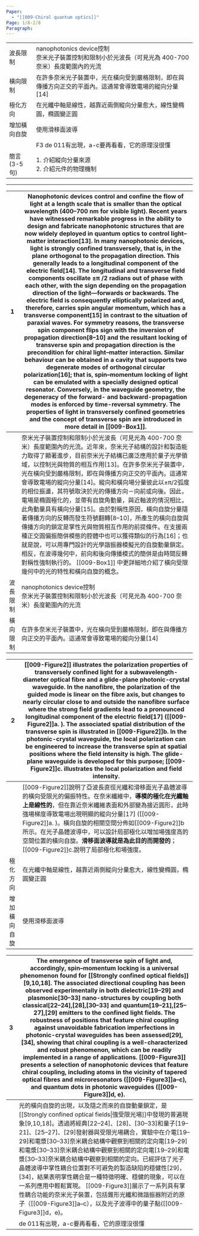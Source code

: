 ```yaml
---
Paper:
  - "[[009-Chiral quantum optics]]"
Page: 1/8-2/8
Paragraph:
---
```

|          |                                                                     |
| -------- | ------------------------------------------------------------------- |
| 波長限制     | nanophotonics device控制<br>奈米光子裝置控制和限制小於光波長（可見光為 400-700 奈米）長度範圍內的光流 |
| 橫向限制     | 在許多奈米光子裝置中，光在橫向受到嚴格限制，即在與傳播方向正交的平面內。這通常會導致電場的縱向分量[14]               |
| 極化方向     | 在光纖中軸是線性，越靠近兩側縱向分量愈大，線性變橢圓，橢圓變正圓                                    |
| 增加橫向自旋   | 使用滑移面波導                                                             |
|          | F3 de 011有出現，a-c要再看看，它的原理沒很懂                                        |
| 簡言(3-5句) | 1. 介紹縱向分量來源<br>2. 介紹元件的物理機制                                         |


---

| 1    | Nanophotonic devices control and confine the flow of light at a length scale that is smaller than the optical wavelength (400–700 nm for visible light). Recent years have witnessed remarkable progress in the ability to design and fabricate nanophotonic structures that are now widely deployed in quantum optics to control light–matter interaction[13]. In many nanophotonic devices, light is strongly confined transversely, that is, in the plane orthogonal to the propagation direction. This generally leads to a longitudinal component of the electric field[14]. The longitudinal and transverse field components oscillate ±π /2 radians out of phase with  each other, with the sign depending on the propagation direction of the light—forwards or backwards. The electric field is consequently elliptically polarized and, therefore, carries spin angular momentum, which has a transverse component[15] in contrast to the situation of paraxial waves. For symmetry reasons, the transverse spin component flips sign with the inversion of propagation direction[8–10] and the resultant locking of  transverse spin and propagation direction is the precondition for chiral light–matter interaction. Similar behaviour can be obtained in a cavity that supports two degenerate modes of orthogonal circular polarization[16]; that is, spin–momentum locking of light can be emulated with a specially designed optical resonator. Conversely, in the waveguide geometry, the degeneracy of the forward- and backward-propagation modes is enforced by time-reversal symmetry. The properties of light in transversely confined geometries and the concept of transverse spin are introduced in more detail in [[009-Box1]]. |
| ---- | ----------------------------------------------------------------------------------------------------------------------------------------------------------------------------------------------------------------------------------------------------------------------------------------------------------------------------------------------------------------------------------------------------------------------------------------------------------------------------------------------------------------------------------------------------------------------------------------------------------------------------------------------------------------------------------------------------------------------------------------------------------------------------------------------------------------------------------------------------------------------------------------------------------------------------------------------------------------------------------------------------------------------------------------------------------------------------------------------------------------------------------------------------------------------------------------------------------------------------------------------------------------------------------------------------------------------------------------------------------------------------------------------------------------------------------------------------------------------------------------------------------------------------------------------------------------------------------------------------------------------------------------------------------------------------------------------------------------------------------------------------------- |
|      | 奈米光子裝置控制和限制小於光波長（可見光為 400-700 奈米）長度範圍內的光流。近年來，奈米光子結構的設計和製造能力取得了顯著進步，目前奈米光子結構已廣泛應用於量子光學領域，以控制光與物質的相互作用[13]。在許多奈米光子裝置中，光在橫向受到嚴格限制，即在與傳播方向正交的平面內。這通常會導致電場的縱向分量[14]。縱向和橫向場分量彼此以±π/2弧度的相位振盪，其符號取決於光的傳播方向－向前或向後。因此，電場是橢圓極化的，並帶有自旋角動量，與近軸波的情況相比，此角動量具有橫向分量[15]。由於對稱性原因，橫向自旋分量隨著傳播方向的反轉而發生符號翻轉[8–10]，所產生的橫向自旋與傳播方向的鎖定是掌性光與物質相互作用的前提條件。在支援兩種正交圓偏振簡併模態的腔體中也可以獲得類似的行為[16]；也就是說，可以用專門設計的光學諧振器模擬光的自旋動量鎖定。相反，在波導幾何中，前向和後向傳播模式的簡併是由時間反轉對稱性強制執行的。 [[009-Box1]] 中更詳細地介紹了橫向受限幾何中的光的特性和橫向自旋的概念。                                                                                                                                                                                                                                                                                                                                                                                                                                                                                                                                                                                                                                                                                                                                                                                                                                                                                                                                                                                                                                                                                                                                                                                                                                                                                |
| 波長限制 | nanophotonics device控制<br>奈米光子裝置控制和限制小於光波長（可見光為 400-700 奈米）長度範圍內的光流                                                                                                                                                                                                                                                                                                                                                                                                                                                                                                                                                                                                                                                                                                                                                                                                                                                                                                                                                                                                                                                                                                                                                                                                                                                                                                                                                                                                                                                                                                                                                                                                                                                                                         |
| 橫向限制 | 在許多奈米光子裝置中，光在橫向受到嚴格限制，即在與傳播方向正交的平面內。這通常會導致電場的縱向分量[14]                                                                                                                                                                                                                                                                                                                                                                                                                                                                                                                                                                                                                                                                                                                                                                                                                                                                                                                                                                                                                                                                                                                                                                                                                                                                                                                                                                                                                                                                                                                                                                                                                                                                                                       |


| 2      | [[009-Figure2]] illustrates the polarization properties of transversely confined light for a subwavelength-diameter optical fibre and a glide-plane photonic-crystal waveguide. In the nanofibre, **the polarization of the guided mode is linear on the fibre axis**, but changes to nearly circular  close to and outside the nanofibre surface where the strong field gradients lead to a pronounced longitudinal component of the electric field[17] ([[009-Figure2]]a. ). The associated spatial distribution of the transverse spin is illustrated in [[009-Figure2]]b. In the photonic-crystal waveguide, the local polarization can be engineered to increase the transverse spin at spatial positions where the field intensity is high. **The glide-plane waveguide is developed for this purpose**; [[009-Figure2]]c. illustrates the local polarization and field intensity. |
| ------ | ---------------------------------------------------------------------------------------------------------------------------------------------------------------------------------------------------------------------------------------------------------------------------------------------------------------------------------------------------------------------------------------------------------------------------------------------------------------------------------------------------------------------------------------------------------------------------------------------------------------------------------------------------------------------------------------------------------------------------------------------------------------------------------------------------------------------------------------------------------------------------------------- |
|        | [[009-Figure2]]說明了亞波長直徑光纖和滑移面光子晶體波導的橫向受限光的偏振特性。在奈米纖維中，**導模的極化在光纖軸上是線性的**，但在靠近奈米纖維表面和外部變為接近圓形，此時強場梯度導致電場出現明顯的縱向分量[17] ([[009-Figure2]]a. )。橫向自旋的相關空間分佈如[[009-Figure2]]b 所示。在光子晶體波導中，可以設計局部極化以增加場強度高的空間位置的橫向自旋。**滑移面波導就是為此目的而開發的**； [[009-Figure2]]c.說明了局部極化和場強度。                                                                                                                                                                                                                                                                                                                                                                                                                                                                                                                                                                                                                          |
| 極化方向   | 在光纖中軸是線性，越靠近兩側縱向分量愈大，線性變橢圓，橢圓變正圓                                                                                                                                                                                                                                                                                                                                                                                                                                                                                                                                                                                                                                                                                                                                                                                                                                                         |
| 增加橫向自旋 | 使用滑移面波導                                                                                                                                                                                                                                                                                                                                                                                                                                                                                                                                                                                                                                                                                                                                                                                                                                                                                  |

| 3   | The emergence of transverse spin of light and, accordingly, spin–momentum locking is a universal phenomenon found for [[Strongly confined optical fields]][9,10,18]. The associated directional coupling has been observed experimentally in both dielectric[19–29] and plasmonic[30–33] nano-structures by coupling both classical[22–24],[28],[30–33] and quantum[19–21],[25–27],[29] emitters to the confined light fields. The robustness of positions that feature chiral coupling against unavoidable fabrication imperfections in photonic-crystal waveguides has been assessed[29],[34], showing that chiral coupling is a well-characterized and robust phenomenon, which can be readily implemented in a range of applications. [[009-Figure3]] presents a selection of nanophotonic devices that feature chiral coupling, including atoms in the vicinity of tapered optical fibres and microresonators ([[009-Figure3]]a–c), and quantum dots in photonic waveguides ([[009-Figure3]]d, e). |
| --- | ------------------------------------------------------------------------------------------------------------------------------------------------------------------------------------------------------------------------------------------------------------------------------------------------------------------------------------------------------------------------------------------------------------------------------------------------------------------------------------------------------------------------------------------------------------------------------------------------------------------------------------------------------------------------------------------------------------------------------------------------------------------------------------------------------------------------------------------------------------------------------------------------------------------------------------------------------------------------------------------------------- |
|     | 光的橫向自旋的出現，以及隨之而來的自旋動量鎖定，是[[Strongly confined optical fields\|強受限光場]]中發現的普遍現象[9,10,18]。透過將經典[22–24]、[28]、[30–33]和量子[19–21]、[25–27]、[29]發射器與受限光場耦合，實驗中在介電[19–29]和電漿[30–33]奈米耦合結構中觀察到相關的定向電[19–29]和電漿[30–33]奈米耦合結構中觀察到相關的定向電[19–29]和電漿[30–33]奈米耦合結構中觀察到相關的定向。已經評估了光子晶體波導中掌性耦合位置對不可避免的製造缺陷的穩健性[29]，[34]，結果表明掌性耦合是一種特徵明確、穩健的現象，可以在一系列應用中輕鬆實現。 [[009-Figure3]]展示了一系列具有掌性耦合功能的奈米光子裝置，包括錐形光纖和微諧振器附近的原子（[[009-Figure3]]a–c），以及光子波導中的量子點([[009-Figure3]]d，e)。                                                                                                                                                                                                                                                                                                                                                                                                                                                                                                                                                     |
|     | de 011有出現，a-c要再看看，它的原理沒很懂                                                                                                                                                                                                                                                                                                                                                                                                                                                                                                                                                                                                                                                                                                                                                                                                                                                                                                                                                                               |
